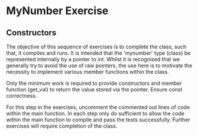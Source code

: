 # MyNumber Exercise
## Constructors

The objective of this sequence of exercises is to complete the class, such that, it compiles and runs.  It is intended that the 'mynumber' type (class) be represented internally by a pointer to int.  Whilst it is recognised that we generally try to avoid the use of raw pointers, the use here is to motivate the necessity to implement various member functions within the class.

Only the minimum work is required to provide constructors and member function (get_val) to return the value stored via the pointer.  Ensure const correctness.

For this step in the exercises, uncomment the commented out lines of code within the main function.  In each step only do sufficient to allow the code within the main function to compile and pass the tests successfully.  Further exercises will require completion of the class.  